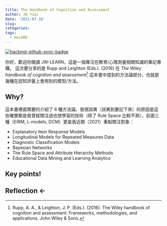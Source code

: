 ```yaml
---
title: The Handbook of Cognition and Assessment
author: JW Tsai
date: '2021-07-16'
slug: 
categories:
tags:
  - HackMD
---
```


[![hackmd-github-sync-badge](https://hackmd.io/Cm50M7SZTVultphjQooPEA/badge)](https://hackmd.io/Cm50M7SZTVultphjQooPEA)


你好，歡迎你閱讀 JW-LEARN，這是一個專注在教育/心理測量相關知識的筆記專欄。
這次要分享的是 Rupp and Leighton (Eds.). (2016) 在 _The Wiley handbook of cognition and assessment_[^1] 這本書中提到的方法論部分，也就是幾種在認知評量上會用到的模型/方法。

## Why?

這本書裡面簡要的介紹了 6 種方法論。我很訝異（訝異到要記下來）的原因是這些確實都是我曾經關注過也想學習的技術（除了 Rule Space 比較不熟），前面三種（EIRM, L-models, DCM）更是我近期（2021）重點關注對象：

- Explanatory Item Response Models
- Longitudinal Models for Repeated Measures Data
- Diagnostic Classification Models
- Bayesian Networks
- The Rule Space and Attribute Hierarchy Methods
- Educational Data Mining and Learning Analytics

## Key points!






## Reflection <-









[^1]: Rupp, A. A., & Leighton, J. P. (Eds.). (2016). The Wiley handbook of cognition and assessment: Frameworks, methodologies, and applications. John Wiley & Sons.



